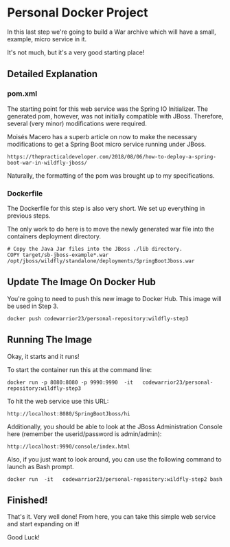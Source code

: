 # Personal Docker Project

In this last step we're going to build a War archive which will have a small, example, micro service in it.  

It's not much, but it's a very good starting place!


## Detailed Explanation

###  pom.xml
The starting point for this web service was the Spring IO Initializer.  The generated pom, however, was not initially compatible with JBoss.  Therefore, several (very minor) modifications were required.  

Moisés Macero has a superb article on now to make the necessary modifications to get a Spring Boot micro service running under JBoss.  
```text
https://thepracticaldeveloper.com/2018/08/06/how-to-deploy-a-spring-boot-war-in-wildfly-jboss/
```

Naturally, the formatting of the pom was brought up to my specifications.

###  Dockerfile
The Dockerfile for this step is also very short.  We set up everything in previous steps.

The only work to do here is to move the newly generated war file into the containers deployment directory.

```text
# Copy the Java Jar files into the JBoss ./lib directory.
COPY target/sb-jboss-example*.war     /opt/jboss/wildfly/standalone/deployments/SpringBootJboss.war
```

## Update The Image On Docker Hub
You're going to need to push this new image to Docker Hub.  This image will be used in Step 3.

```text
docker push codewarrior23/personal-repository:wildfly-step3
```

## Running The Image
Okay, it starts and it runs!

To start the container run this at the command line:

```text
docker run -p 8080:8080 -p 9990:9990  -it   codewarrior23/personal-repository:wildfly-step3
```

To hit the web service use this URL:
```text
http://localhost:8080/SpringBootJboss/hi
```

Additionally, you should be able to look at the JBoss Administration Console here (remember the userid/password is admin/admin):

```text
http://localhost:9990/console/index.html
```

Also, if you just want to look around, you can use the following command to launch
as Bash prompt.  

```text
docker run  -it   codewarrior23/personal-repository:wildfly-step2 bash
```

## Finished!
That's it.  Very well done!  From here, you can take this simple web service and start expanding on it!

Good Luck!
